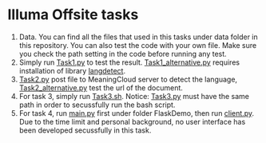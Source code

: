 # Illuma Offsite tasks
1. Data. You can find all the files that used in this tasks under data folder in this repository. You can also test the code with your own file. Make sure you check the path setting in the code before running any test. 
2. Simply run [Task1.py](https://github.com/HermioneYu/Illuma/blob/master/Task1.py) to test the result. [Task1_alternative.py](https://github.com/HermioneYu/Illuma/blob/master/Task1_alternative.py) requires installation of library [langdetect](https://pypi.python.org/pypi/langdetect?).
3. [Task2.py](https://github.com/HermioneYu/Illuma/blob/master/Task2.py) post file to MeaningCloud server to detect the language, [Task2_alternative.py](https://github.com/HermioneYu/Illuma/blob/master/Task2_alternative.py) test the url of the document.
4. For task 3, simply run [Task3.sh](https://github.com/HermioneYu/Illuma/blob/master/Task3.sh). Notice: [Task3.py](https://github.com/HermioneYu/Illuma/blob/master/Task3.py) must have the same path in order to secussfully run the bash script.
5. For task 4, run [main.py](https://github.com/HermioneYu/Illuma/blob/master/FlaskDemo/main.py) first under folder FlaskDemo, then  run [client.py](https://github.com/HermioneYu/Illuma/blob/master/FlaskDemo/client.py). Due to the time limit and personal background, no user interface has been developed secussfully in this task.
